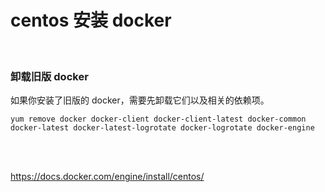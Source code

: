 # centos 安装 docker

</br>

### 卸载旧版 docker

如果你安装了旧版的 docker，需要先卸载它们以及相关的依赖项。

```
yum remove docker docker-client docker-client-latest docker-common docker-latest docker-latest-logrotate docker-logrotate docker-engine
```

</br>
</br>

https://docs.docker.com/engine/install/centos/
